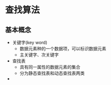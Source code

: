 # 查找算法

## 基本概念

- 关键字(key word)
  - 数据元素种的一个数据项，可以标识数据元素
  - 主关键字、次关键字
- 查找表
  - 具有同一属性的数据元素的集合
  - 分为静态查找表和动态查找表两类
- 